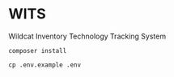 # WITS
Wildcat Inventory Technology Tracking System


````
composer install
````

````
cp .env.example .env
````


